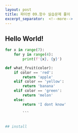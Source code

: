 ```yaml
---
layout: post
title: 파이썬 09.함수 실습문제 풀이
excerpt_separator:  <!--more-->
---
```


## Hello World!
```python
for x in range(7):
    for y in range(4):
        print(f'{x}, {y}')

def what_fruit(color):
    if color == 'red':
        return 'apple'
    elif color == 'yellow':
        return 'banana'
    elif color == 'green':
        return 'melon'
    else:
        return 'I dont know'

        ```


## install
